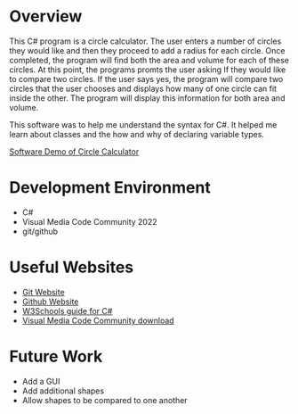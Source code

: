 # Overview

This C# program is a circle calculator. The user enters a number of circles they would like and then they proceed to add a radius for each circle. Once completed, the program will find both the area and volume for each of these circles. At this point, the programs promts the user asking If they would like to compare two circles. If the user says yes, the program will compare two circles that the user chooses and displays how many of one circle can fit inside the other. The program will display this information for both area and volume.

This software was to help me understand the syntax for C#. It helped me learn about classes and the how and why of declaring variable types.

[Software Demo of Circle Calculator](https://youtu.be/9la7NyGMFDI)

# Development Environment

* C#
* Visual Media Code Community 2022
* git/github

# Useful Websites

* [Git Website](https://git-scm.com/download)
* [Github Website](https://github.com/)
* [W3Schools guide for C#](https://www.w3schools.com/cs/index.php)
* [Visual Media Code Community download](https://visualstudio.microsoft.com/vs/community/)

# Future Work

* Add a GUI
* Add additional shapes
* Allow shapes to be compared to one another

